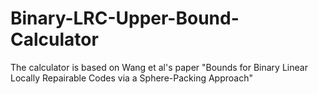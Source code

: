# Binary-LRC-Upper-Bound-Calculator
The calculator is based on Wang et al's paper "Bounds for Binary Linear Locally Repairable Codes via a Sphere-Packing Approach"
